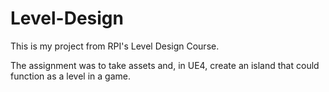 # Level-Design
This is my project from RPI's Level Design Course.

The assignment was to take assets and, in UE4, create an island that could function as a level in a game.

